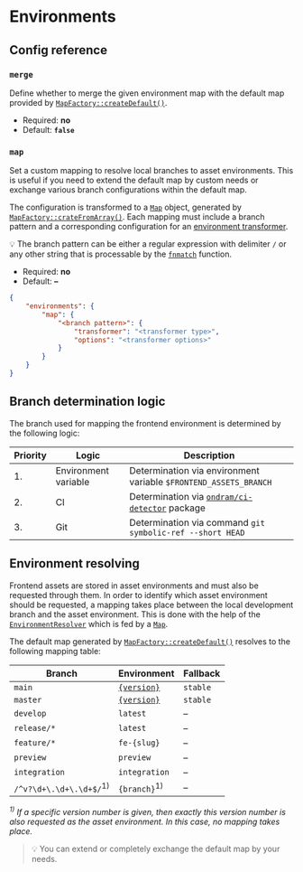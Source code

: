 # Environments

## Config reference

### `merge`

Define whether to merge the given environment map with the default
map provided by [`MapFactory::createDefault()`](../../src/Asset/Environment/Map/MapFactory.php).

* Required: **no**
* Default: **`false`**

### `map`

Set a custom mapping to resolve local branches to asset environments.
This is useful if you need to extend the default map by custom needs
or exchange various branch configurations within the default map.

The configuration is transformed to a [`Map`](../../src/Asset/Environment/Map/Map.php)
object, generated by [`MapFactory::crateFromArray()`](../../src/Asset/Environment/Map/MapFactory.php).
Each mapping must include a branch pattern and a corresponding
configuration for an [environment transformer](../components/environment-transformers.md).

:bulb: The branch pattern can be either a regular expression with
delimiter `/` or any other string that is processable by the
[`fnmatch`][1] function.

* Required: **no**
* Default: **–**

```json
{
    "environments": {
        "map": {
            "<branch pattern>": {
                "transformer": "<transformer type>",
                "options": "<transformer options>"
            }
        }
    }
}
```

## Branch determination logic

The branch used for mapping the frontend environment is determined by the following logic:

| Priority | Logic                | Description                                                      |
|----------|----------------------|------------------------------------------------------------------|
| 1.       | Environment variable | Determination via environment variable `$FRONTEND_ASSETS_BRANCH` |
| 2.       | CI                   | Determination via [`ondram/ci-detector`][2] package              |
| 3.       | Git                  | Determination via command `git symbolic-ref --short HEAD`        |

## Environment resolving

Frontend assets are stored in asset environments and must also be requested through them.
In order to identify which asset environment should be requested, a mapping takes place
between the local development branch and the asset environment. This is done with the
help of the [`EnvironmentResolver`](../../src/Asset/Environment/EnvironmentResolver.php) which
is fed by a [`Map`](../../src/Asset/Environment/Map/Map.php).

The default map generated by [`MapFactory::createDefault()`](../../src/Asset/Environment/Map/MapFactory.php)
resolves to the following mapping table:

| Branch                             | Environment                      | Fallback |
|------------------------------------|----------------------------------|----------|
| `main`                             | [`{version}`](source.md#version) | `stable` |
| `master`                           | [`{version}`](source.md#version) | `stable` |
| `develop`                          | `latest`                         | –        |
| `release/*`                        | `latest`                         | –        |
| `feature/*`                        | `fe-{slug}`                      | –        |
| `preview`                          | `preview`                        | –        |
| `integration`                      | `integration`                    | –        |
| `/^v?\d+\.\d+\.\d+$/`<sup>1)</sup> | `{branch}`<sup>1)</sup>          | –        |

_<sup>1)</sup> If a specific version number is given, then exactly this version number is
also requested as the asset environment. In this case, no mapping takes place._

> :bulb: You can extend or completely exchange the default map by your needs.

[1]: https://www.php.net/manual/en/function.fnmatch.php
[2]: https://packagist.org/packages/ondram/ci-detector
